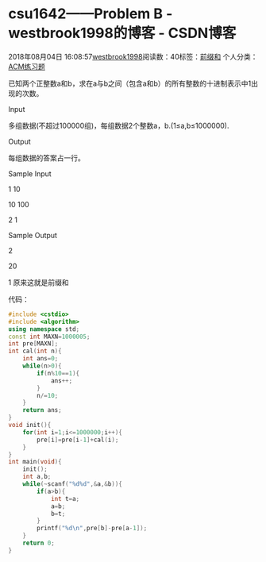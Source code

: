 # csu1642——Problem B - westbrook1998的博客 - CSDN博客





2018年08月04日 16:08:57[westbrook1998](https://me.csdn.net/westbrook1998)阅读数：40标签：[前缀和](https://so.csdn.net/so/search/s.do?q=前缀和&t=blog)
个人分类：[ACM练习题](https://blog.csdn.net/westbrook1998/article/category/7652684)









> 
已知两个正整数a和b，求在a与b之间（包含a和b）的所有整数的十进制表示中1出现的次数。 

  Input 

  多组数据(不超过100000组)，每组数据2个整数a，b.(1≤a,b≤1000000). 

  Output 

  每组数据的答案占一行。 

  Sample Input 

  1 10 

  10 100 

  2 1 

  Sample Output 

  2 

  20 

  1
原来这就是前缀和 

代码：

```cpp
#include <cstdio>
#include <algorithm>
using namespace std;
const int MAXN=1000005;
int pre[MAXN];
int cal(int n){
    int ans=0;
    while(n>0){
        if(n%10==1){
            ans++;
        }
        n/=10;
    }
    return ans;
}
void init(){
    for(int i=1;i<=1000000;i++){
        pre[i]=pre[i-1]+cal(i);
    }
}
int main(void){
    init();
    int a,b;
    while(~scanf("%d%d",&a,&b)){
        if(a>b){
            int t=a;
            a=b;
            b=t;
        }
        printf("%d\n",pre[b]-pre[a-1]);
    }
    return 0;
}
```





